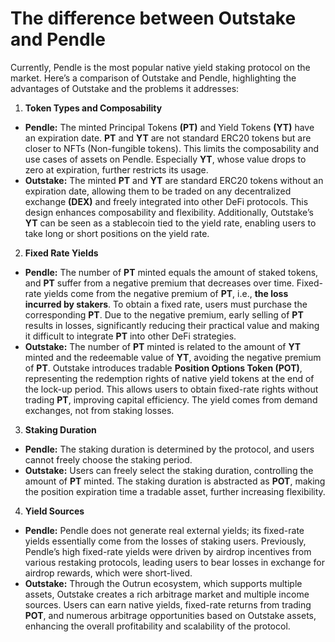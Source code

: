 # The difference between Outstake and Pendle

Currently, Pendle is the most popular native yield staking protocol on the market. Here’s a comparison of Outstake and Pendle, highlighting the advantages of Outstake and the problems it addresses:

1. **Token Types and Composability**

* **Pendle:** The minted Principal Tokens **(PT)** and Yield Tokens **(YT)** have an expiration date. **PT** and **YT** are not standard ERC20 tokens but are closer to NFTs (Non-fungible tokens). This limits the composability and use cases of assets on Pendle. Especially **YT**, whose value drops to zero at expiration, further restricts its usage.
* **Outstake:** The minted **PT** and **YT** are standard ERC20 tokens without an expiration date, allowing them to be traded on any decentralized exchange **(DEX)** and freely integrated into other DeFi protocols. This design enhances composability and flexibility. Additionally, Outstake’s **YT** can be seen as a stablecoin tied to the yield rate, enabling users to take long or short positions on the yield rate.

2. **Fixed Rate Yields**

* **Pendle:** The number of **PT** minted equals the amount of staked tokens, and **PT** suffer from a negative premium that decreases over time. Fixed-rate yields come from the negative premium of **PT**, i.e., **the loss incurred by stakers**. To obtain a fixed rate, users must purchase the corresponding **PT**. Due to the negative premium, early selling of **PT** results in losses, significantly reducing their practical value and making it difficult to integrate **PT** into other DeFi strategies.
* **Outstake:** The number of **PT** minted is related to the amount of **YT** minted and the redeemable value of **YT**, avoiding the negative premium of **PT**. Outstake introduces tradable **Position Options Token (POT)**, representing the redemption rights of native yield tokens at the end of the lock-up period. This allows users to obtain fixed-rate rights without trading **PT**, improving capital efficiency. The yield comes from demand exchanges, not from staking losses.

3. **Staking Duration**

* **Pendle:** The staking duration is determined by the protocol, and users cannot freely choose the staking period.
* **Outstake:** Users can freely select the staking duration, controlling the amount of **PT**  minted. The staking duration is abstracted as **POT**, making the position expiration time a tradable asset, further increasing flexibility.

4. **Yield Sources**

* **Pendle:** Pendle does not generate real external yields; its fixed-rate yields essentially come from the losses of staking users. Previously, Pendle’s high fixed-rate yields were driven by airdrop incentives from various restaking protocols, leading users to bear losses in exchange for airdrop rewards, which were short-lived.
* **Outstake:** Through the Outrun ecosystem, which supports multiple assets, Outstake creates a rich arbitrage market and multiple income sources. Users can earn native yields, fixed-rate returns from trading **POT**, and numerous arbitrage opportunities based on Outstake assets, enhancing the overall profitability and scalability of the protocol.
